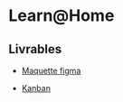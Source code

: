 # Learn@Home


## Livrables


- [Maquette figma ](https://www.figma.com/file/LX7HPSuc5CeJTnqoR1VrW0/)

- [Kanban ](https://nostalgic-map-4c6.notion.site/Dev4U-projet-Learn-Home-4001b36d54054c1a9a22fcaf01f41edc?pvs=25)
